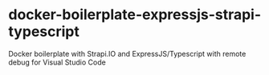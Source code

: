 # docker-boilerplate-expressjs-strapi-typescript
Docker boilerplate with Strapi.IO and ExpressJS/Typescript with remote debug for Visual Studio Code
